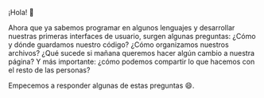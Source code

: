 ¡Hola! :wave: 

Ahora que ya sabemos programar en algunos lenguajes y desarrollar nuestras primeras interfaces de usuario, surgen algunas preguntas: ¿Cómo y dónde guardamos nuestro código? ¿Cómo organizamos nuestros archivos? ¿Qué sucede si mañana queremos hacer algún cambio a nuestra página? Y más importante: ¿cómo podemos compartir lo que hacemos con el resto de las personas? 

Empecemos a responder algunas de estas preguntas :smile:.